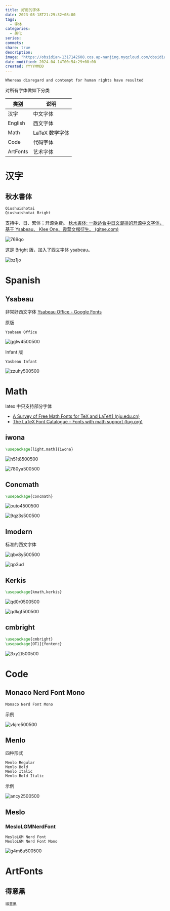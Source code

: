 ```yaml
---
title: 好用的字体
date: 2023-08-18T21:29:32+08:00
tags:
  - 字体
categories:
  - 美化
series: 
commets: 
share: true
description: 
image: "https://obsidian-1317142608.cos.ap-nanjing.myqcloud.com/obsidian/20240416025256.png)"
date modified: 2024-04-14T00:54:29+08:00
created: YYYYMMDD
---
```


```
Whereas disregard and contempt for human rights have resulted
```

对所有字体做如下分类

| 类别       | 说明         |
| -------- | ---------- |
| 汉字       | 中文字体       |
| English  | 西文字体       |
| Math     | LaTeX 数学字体 |
| Code     | 代码字体       |
| ArtFonts | 艺术字体       |

# 汉字
## 秋水書体
```
Qiushuishotai
Qiushuishotai Bright
```

支持中、日、繁体；开源免费。
[秋水書体: 一款适合中日文混排的开源中文字体，基于 Ysabeau、 Klee One、霞鹜文楷衍生。 (gitee.com)](https://gitee.com/NoHeartPen/QiushuiShotai)

![769qo](https://obsidian-1317142608.cos.ap-nanjing.myqcloud.com/obsidian/769qo.png?imageSlim)

这是 Bright 版，加入了西文字体 ysabeau。

![bz1jo](https://obsidian-1317142608.cos.ap-nanjing.myqcloud.com/obsidian/bz1jo.png?imageSlim)


# Spanish
## Ysabeau
非常好西文字体
[Ysabeau Office - Google Fonts](https://fonts.google.com/specimen/Ysabeau+Office?query=ysabeau)

原版

```
Ysabaeu Office
```

![gglw4500500](https://obsidian-1317142608.cos.ap-nanjing.myqcloud.com/obsidian/gglw4.png?imageSlim)

Infant 版

```
Yasbeau Infant
```

![zzuhy500500](https://obsidian-1317142608.cos.ap-nanjing.myqcloud.com/obsidian/zzuhy.png?imageSlim)


# Math
latex 中只支持部分字体
- [A Survey of Free Math Fonts for TeX and LaTeX1 (nju.edu.cn)](https://mirrors.nju.edu.cn/CTAN/info/Free_Math_Font_Survey/en/survey.html)
- [The LaTeX Font Catalogue – Fonts with math support (tug.org)](https://tug.org/FontCatalogue/mathfonts.html)

## iwona
```tex
\usepackage[light,math]{iwona}
```

![h51t8500500](https://obsidian-1317142608.cos.ap-nanjing.myqcloud.com/obsidian/h51t8.png?imageSlim)

![780ya500500](https://obsidian-1317142608.cos.ap-nanjing.myqcloud.com/obsidian/780ya.png?imageSlim)

## Concmath
```latex
\usepackage{concmath}
```

![outo4500500](https://obsidian-1317142608.cos.ap-nanjing.myqcloud.com/obsidian/outo4.png?imageSlim)

![9qz3s500500](https://obsidian-1317142608.cos.ap-nanjing.myqcloud.com/obsidian/9qz3s.png?imageSlim)

## lmodern
标准的西文字体

![qbv8y500500](https://obsidian-1317142608.cos.ap-nanjing.myqcloud.com/obsidian/qbv8y.png?imageSlim)

![qp3ud](https://obsidian-1317142608.cos.ap-nanjing.myqcloud.com/obsidian/qp3ud.png?imageSlim)


## Kerkis
```latex
\usepackage{kmath,kerkis}
```

![qd0r0500500](https://obsidian-1317142608.cos.ap-nanjing.myqcloud.com/obsidian/qd0r0.png?imageSlim)

![qdkgf500500](https://obsidian-1317142608.cos.ap-nanjing.myqcloud.com/obsidian/qdkgf.png?imageSlim)

## cmbright
```latex
\usepackage{cmbright}
\usepackage[OT1]{fontenc}
```

![3xy2t500500](https://obsidian-1317142608.cos.ap-nanjing.myqcloud.com/obsidian/3xy2t.png?imageSlim)


# Code
## Monaco Nerd Font Mono
```
Monaco Nerd Font Mono
```

示例

![vkjre500500](https://obsidian-1317142608.cos.ap-nanjing.myqcloud.com/obsidian/vkjre.png?imageSlim)


## Menlo 
四种形式

```
Menlo Regular
Menlo Bold
Menlo Italic
Menlo Bold Italic
```

示例

![ancy2500500](https://obsidian-1317142608.cos.ap-nanjing.myqcloud.com/obsidian/ancy2.png?imageSlim)


## Meslo
### MesloLGMNerdFont
```
MesloLGM Nerd Font
MesloLGM Nerd Font Mono
```

![g4m6u500500](https://obsidian-1317142608.cos.ap-nanjing.myqcloud.com/obsidian/g4m6u.png?imageSlim)

# ArtFonts
## 得意黑
```
得意黑
```

